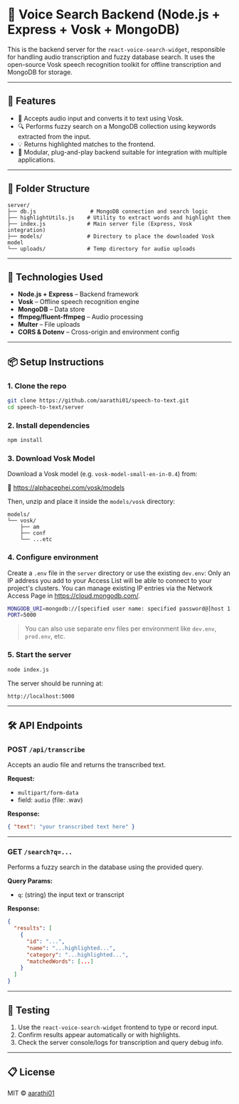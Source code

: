 # 🧠 Voice Search Backend (Node.js + Express + Vosk + MongoDB)

This is the backend server for the `react-voice-search-widget`, responsible for handling audio transcription and fuzzy database search. It uses the open-source Vosk speech recognition toolkit for offline transcription and MongoDB for storage.

---

## 🚀 Features

- 🎤 Accepts audio input and converts it to text using Vosk.
- 🔍 Performs fuzzy search on a MongoDB collection using keywords extracted from the input.
- 💡 Returns highlighted matches to the frontend.
- 🧱 Modular, plug-and-play backend suitable for integration with multiple applications.

---

## 📁 Folder Structure

```
server/
├── db.js                 # MongoDB connection and search logic
├── highlightUtils.js    # Utility to extract words and highlight them
├── index.js             # Main server file (Express, Vosk integration)
├── models/              # Directory to place the downloaded Vosk model
└── uploads/             # Temp directory for audio uploads
```

---

## 🧰 Technologies Used

- **Node.js + Express** – Backend framework
- **Vosk** – Offline speech recognition engine
- **MongoDB** – Data store
- **ffmpeg/fluent-ffmpeg** – Audio processing
- **Multer** – File uploads
- **CORS & Dotenv** – Cross-origin and environment config

---

## 📦 Setup Instructions

### 1. Clone the repo

```bash
git clone https://github.com/aarathi01/speech-to-text.git
cd speech-to-text/server
```

### 2. Install dependencies

```bash
npm install
```

### 3. Download Vosk Model

Download a Vosk model (e.g. `vosk-model-small-en-in-0.4`) from:

🔗 https://alphacephei.com/vosk/models

Then, unzip and place it inside the `models/vosk` directory:

```
models/
└── vosk/
    ├── am
    ├── conf
    └── ...etc
```

### 4. Configure environment

Create a `.env` file in the `server` directory or use the existing `dev.env`:
Only an IP address you add to your Access List will be able to connect to your project's clusters. You can manage existing IP entries via the Network Access Page in https://cloud.mongodb.com/.

```bash
MONGODB_URI=mongodb://[specified user name: specified password@]host 1[:specified port number 1][,….. host N][:specified port number N] 
PORT=5000
```

> You can also use separate env files per environment like `dev.env`, `prod.env`, etc.

### 5. Start the server

```bash
node index.js
```

The server should be running at:

```
http://localhost:5000
```

---

## 🛠 API Endpoints

### POST `/api/transcribe`

Accepts an audio file and returns the transcribed text.

**Request:**

- `multipart/form-data`
- field: `audio` (file: .wav)

**Response:**

```json
{ "text": "your transcribed text here" }
```

---

### GET `/search?q=...`

Performs a fuzzy search in the database using the provided query.

**Query Params:**

- `q`: (string) the input text or transcript

**Response:**

```json
{
  "results": [
    {
      "id": "...",
      "name": "...highlighted...",
      "category": "...highlighted...",
      "matchedWords": [...]
    }
  ]
}
```

---

## 🧪 Testing

1. Use the `react-voice-search-widget` frontend to type or record input.
2. Confirm results appear automatically or with highlights.
3. Check the server console/logs for transcription and query debug info.

---

## 📋 License

MIT © [aarathi01](https://github.com/aarathi01)